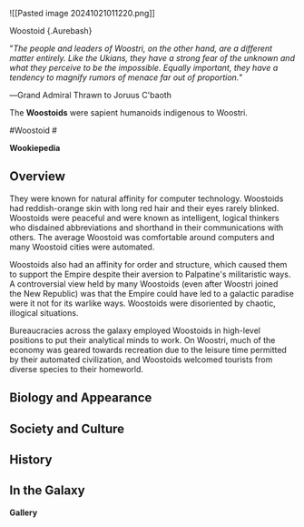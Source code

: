 
![[Pasted image 20241021011220.png]]

 Woostoid {.Aurebash}


"_The people and leaders of Woostri, on the other hand, are a different matter entirely. Like the Ukians, they have a strong fear of the unknown and what they perceive to be the impossible. Equally important, they have a tendency to magnify rumors of menace far out of proportion._"

―Grand Admiral Thrawn to Joruus C'baoth

The **Woostoids** were sapient humanoids indigenous to Woostri.



#Woostoid #

**Wookiepedia**

## Overview

They were known for natural affinity for computer technology. Woostoids had reddish-orange skin with long red hair and their eyes rarely blinked. Woostoids were peaceful and were known as intelligent, logical thinkers who disdained abbreviations and shorthand in their communications with others. The average Woostoid was comfortable around computers and many Woostoid cities were automated.

Woostoids also had an affinity for order and structure, which caused them to support the Empire despite their aversion to Palpatine's militaristic ways. A controversial view held by many Woostoids (even after Woostri joined the New Republic) was that the Empire could have led to a galactic paradise were it not for its warlike ways. Woostoids were disoriented by chaotic, illogical situations.

Bureaucracies across the galaxy employed Woostoids in high-level positions to put their analytical minds to work. On Woostri, much of the economy was geared towards recreation due to the leisure time permitted by their automated civilization, and Woostoids welcomed tourists from diverse species to their homeworld.

## Biology and Appearance



## Society and Culture



## History



## In the Galaxy




**Gallery**